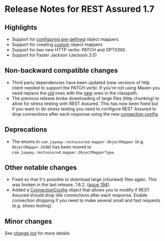 # Release Notes for REST Assured 1.7 #

## Highlights ##
  * Support for [configuring pre-defined](http://code.google.com/p/rest-assured/wiki/Usage#Configuration) object mappers
  * Support for creating [custom](http://code.google.com/p/rest-assured/wiki/Usage#Custom) object mappers
  * Support for two new HTTP verbs: PATCH and OPTIONS
  * Support for Faster Jackson (Jackson 2.0)

## Non-backward compatible changes ##
  * Third party dependencies have been updated (new versions of http client needed to support the PATCH verb). If you're not using Maven you need replace the [old](http://rest-assured.googlecode.com/files/rest-assured-1.5-to-1.6.2-dependencies.zip) ones with the [new](http://rest-assured.googlecode.com/files/rest-assured-dependencies.zip) ones in the classpath.
  * The previous release broke downloading of large files (http chunking) to allow for stress testing with REST Assured. This has now been fixed but if you want to do stress testing you need to configure REST Assured to drop connections after each response using the new [connection config](http://code.google.com/p/rest-assured/wiki/Usage#Connection_Config).

## Deprecations ##
  * The enums in `com.jayway.restassured.mapper.ObjectMapper` (e.g. `ObjectMapper.GSON`) has been moved to `com.jayway.restassured.mapper.ObjectMapperType`.

## Other notable changes ##
  * Fixed so that it's possible to download large (chunked) files again. This was broken in the last release, 1.6.2. ([issue 194](https://code.google.com/p/rest-assured/issues/detail?id=194)).
  * Added a [ConnectionConfig](http://rest-assured.googlecode.com/svn/tags/1.7/apidocs/com/jayway/restassured/config/ConnectionConfig.html) object that allows you to modify if REST Assured should drop idle connections after each response. Enable connection dropping if you need to make several small and fast requests (e.g. stress testing).

## Minor changes ##
See [change log](http://github.com/jayway/rest-assured/raw/master/changelog.txt) for more details